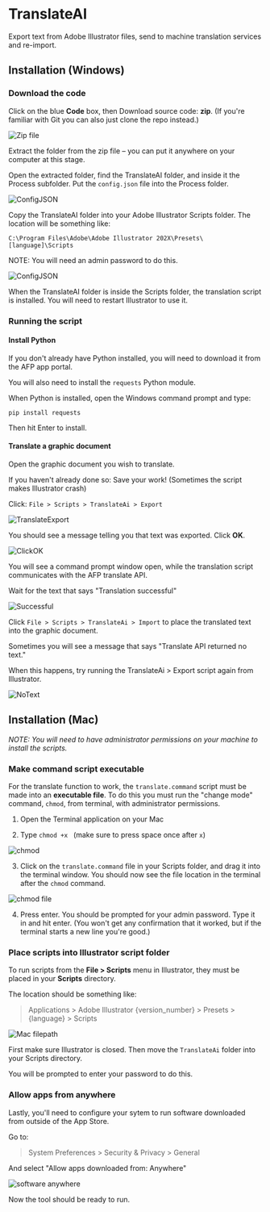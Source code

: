 # TranslateAI
Export text from Adobe Illustrator files, send to machine translation services and re-import.

## Installation (Windows)
### Download the code

Click on the blue **Code** box, then Download source code: **zip**. (If you're familiar with Git you can also just clone the repo instead.)

![Zip file](img/DownloadZip.PNG)

Extract the folder from the zip file – you can put it anywhere on your computer at this stage.

Open the extracted folder, find the TranslateAI folder, and inside it the Process subfolder. Put the `config.json` file into the Process folder.

![ConfigJSON](img/configJSON.PNG)

Copy the TranslateAI folder into your Adobe Illustrator Scripts folder. The location will be something like:

`C:\Program Files\Adobe\Adobe Illustrator 202X\Presets\[language]\Scripts`

NOTE: You will need an admin password to do this.

![ConfigJSON](img/ScriptsFolder.PNG)

When the TranslateAI folder is inside the Scripts folder, the translation script is installed. You will need to restart Illustrator to use it.

### Running the script 

#### Install Python

If you don't already have Python installed, you will need to download it from the AFP app portal.

You will also need to install the `requests` Python module.

When Python is installed, open the Windows command prompt and type:

`pip install requests`

Then hit Enter to install.

#### Translate a graphic document

Open the graphic document you wish to translate. 

If you haven't already done so: Save your work! (Sometimes the script makes Illustrator crash)

Click: `File > Scripts > TranslateAi > Export`

![TranslateExport](img/TranslateExport.PNG)

You should see a message telling you that text was exported.
 Click **OK**.

![ClickOK](img/StartTranslation.PNG)

You will see a command prompt window open, while the translation script communicates with the AFP translate API. 

Wait for the text that says "Translation successful"

![Successful](img/TranslationSuccessful.PNG)

Click `File > Scripts > TranslateAi > Import` to place the translated text into the graphic document.

Sometimes you will see a message that says "Translate API returned no text." 

When this happens, try running the TranslateAi > Export script again from Illustrator.

![NoText](img/NoText.PNG)

## Installation (Mac)

*NOTE: You will need to have administrator permissions on your machine to install the scripts.*

### Make command script executable 

For the translate function to work, the `translate.command` script must be made into an **executable file**. To do this you must run the "change mode" command, `chmod`, from terminal, with administrator permissions.

1) Open the Terminal application on your Mac

2) Type `chmod +x ` (make sure to press space once after `x`)

![chmod](img/chmod.png)

3) Click on the `translate.command` file in your Scripts folder, and drag it into the terminal window. You should now see the file location in the terminal after the `chmod` command.

![chmod file](img/chmodfilepath.png)

4) Press enter. You should be prompted for your admin password. Type it in and hit enter. (You won't get any confirmation that it worked, but if the terminal starts a new line you're good.)

### Place scripts into Illustrator script folder

To run scripts from the **File > Scripts** menu in Illustrator, they must be placed in your **Scripts** directory.

The location should be something like:

> Applications > Adobe Illustrator {version_number} > Presets > {language} > Scripts

![Mac filepath](img/macfilepath.png)

First make sure Illustrator is closed. Then move the `TranslateAi` folder into your Scripts directory.

You will be prompted to enter your password to do this.

### Allow apps from anywhere

Lastly, you'll need to configure your sytem to run software downloaded from outside of the App Store.

Go to:
> System Preferences > Security & Privacy > General

And select "Allow apps downloaded from: Anywhere"

![software anywhere](img/anywhere.jpg)

Now the tool should be ready to run.